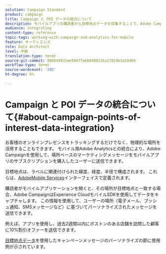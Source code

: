 ```yaml
---
solution: Campaign Standard
product: campaign
title: Campaign と POI データの統合について
description: モバイルアプリの購読者から目標地点データを収集することで、Adobe Campaignの統合を通じて場所ベースのマーケティングメッセージを購読者に送信します。
audience: integrating
content-type: reference
topic-tags: working-with-campaign-and-analytics-for-mobile
feature: オーディエンス
role: Data Architect
level: 中級
translation-type: tm+mt
source-git-commit: 088b49931ee5047fa6b949813ba17654b1e10d60
workflow-type: tm+mt
source-wordcount: '202'
ht-degree: 6%

---
```



# Campaign と POI データの統合について{#about-campaign-points-of-interest-data-integration}

お客様のオンラインプレゼンスをトラッキングするだけでなく、物理的な場所を活用することもできます。 モバイル用Adobe Analyticsとの統合により、Adobe Campaignを使用して、場所ベースのマーケティングメッセージをモバイルアプリのサブスクリプションを購入したユーザーに送信できます。

目標地点は、ラベルに関連付けられた緯度、経度、半径で構成されます。 これらは、[AdobeMobile Services](https://docs.adobe.com/content/help/en/mobile-services/using/home.html)インターフェイスで定義されます。

購読者がモバイルアプリケーションを開くと、その場所が目標地点と一致する場合、Adobe CampaignはExperience CloudモバイルSDKを使用してデータをキャプチャします。 この情報を使用して、ユーザーの場所（電子メール、プッシュ通知、SMSメッセージなど）に基づいてパーソナライズされたメッセージを送信できます。

例えば、アプリを使用し、過去2週間以内にボストンのある店舗を訪問した顧客に10%割引オファーを送信できます。

[目標地点データ](../../integrating/using/personalizing-campaign-messages-with-point-of-interest-data.md)を使用したキャンペーンメッセージのパーソナライズの節に使用例が示されています。
